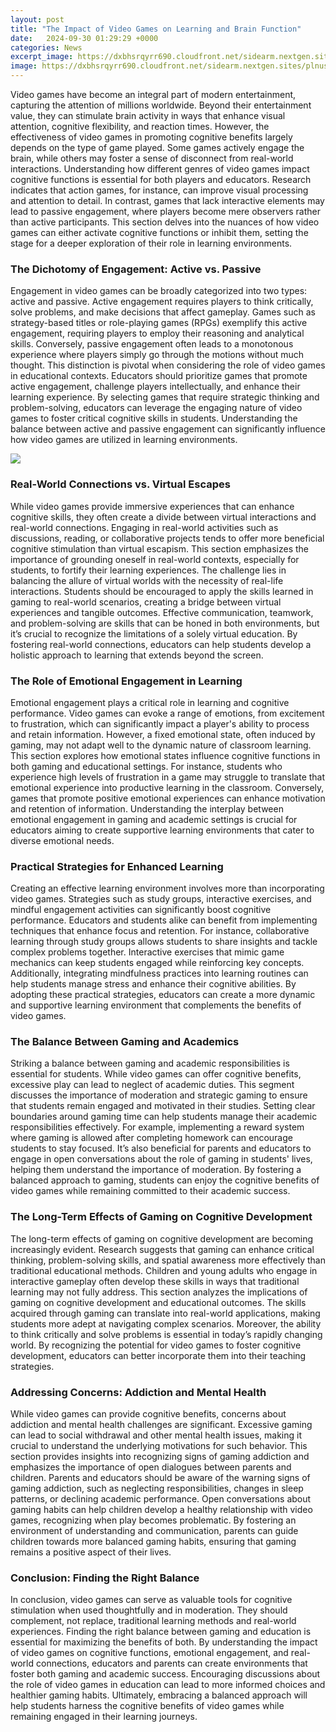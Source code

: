 ```yaml
---
layout: post
title: "The Impact of Video Games on Learning and Brain Function"
date:   2024-09-30 01:29:29 +0000
categories: News
excerpt_image: https://dxbhsrqyrr690.cloudfront.net/sidearm.nextgen.sites/plnusealions.com/images/responsive_2023/default_image.png
image: https://dxbhsrqyrr690.cloudfront.net/sidearm.nextgen.sites/plnusealions.com/images/responsive_2023/default_image.png
---
```


Video games have become an integral part of modern entertainment, capturing the attention of millions worldwide. Beyond their entertainment value, they can stimulate brain activity in ways that enhance visual attention, cognitive flexibility, and reaction times. However, the effectiveness of video games in promoting cognitive benefits largely depends on the type of game played. Some games actively engage the brain, while others may foster a sense of disconnect from real-world interactions. Understanding how different genres of video games impact cognitive functions is essential for both players and educators.
Research indicates that action games, for instance, can improve visual processing and attention to detail. In contrast, games that lack interactive elements may lead to passive engagement, where players become mere observers rather than active participants. This section delves into the nuances of how video games can either activate cognitive functions or inhibit them, setting the stage for a deeper exploration of their role in learning environments.
### The Dichotomy of Engagement: Active vs. Passive
Engagement in video games can be broadly categorized into two types: active and passive. Active engagement requires players to think critically, solve problems, and make decisions that affect gameplay. Games such as strategy-based titles or role-playing games (RPGs) exemplify this active engagement, requiring players to employ their reasoning and analytical skills. Conversely, passive engagement often leads to a monotonous experience where players simply go through the motions without much thought.
This distinction is pivotal when considering the role of video games in educational contexts. Educators should prioritize games that promote active engagement, challenge players intellectually, and enhance their learning experience. By selecting games that require strategic thinking and problem-solving, educators can leverage the engaging nature of video games to foster critical cognitive skills in students. Understanding the balance between active and passive engagement can significantly influence how video games are utilized in learning environments.

![](https://dxbhsrqyrr690.cloudfront.net/sidearm.nextgen.sites/plnusealions.com/images/responsive_2023/default_image.png)
### Real-World Connections vs. Virtual Escapes
While video games provide immersive experiences that can enhance cognitive skills, they often create a divide between virtual interactions and real-world connections. Engaging in real-world activities such as discussions, reading, or collaborative projects tends to offer more beneficial cognitive stimulation than virtual escapism. This section emphasizes the importance of grounding oneself in real-world contexts, especially for students, to fortify their learning experiences.
The challenge lies in balancing the allure of virtual worlds with the necessity of real-life interactions. Students should be encouraged to apply the skills learned in gaming to real-world scenarios, creating a bridge between virtual experiences and tangible outcomes. Effective communication, teamwork, and problem-solving are skills that can be honed in both environments, but it’s crucial to recognize the limitations of a solely virtual education. By fostering real-world connections, educators can help students develop a holistic approach to learning that extends beyond the screen.
### The Role of Emotional Engagement in Learning
Emotional engagement plays a critical role in learning and cognitive performance. Video games can evoke a range of emotions, from excitement to frustration, which can significantly impact a player's ability to process and retain information. However, a fixed emotional state, often induced by gaming, may not adapt well to the dynamic nature of classroom learning.
This section explores how emotional states influence cognitive functions in both gaming and educational settings. For instance, students who experience high levels of frustration in a game may struggle to translate that emotional experience into productive learning in the classroom. Conversely, games that promote positive emotional experiences can enhance motivation and retention of information. Understanding the interplay between emotional engagement in gaming and academic settings is crucial for educators aiming to create supportive learning environments that cater to diverse emotional needs.
### Practical Strategies for Enhanced Learning
Creating an effective learning environment involves more than incorporating video games. Strategies such as study groups, interactive exercises, and mindful engagement activities can significantly boost cognitive performance. Educators and students alike can benefit from implementing techniques that enhance focus and retention.
For instance, collaborative learning through study groups allows students to share insights and tackle complex problems together. Interactive exercises that mimic game mechanics can keep students engaged while reinforcing key concepts. Additionally, integrating mindfulness practices into learning routines can help students manage stress and enhance their cognitive abilities. By adopting these practical strategies, educators can create a more dynamic and supportive learning environment that complements the benefits of video games.
### The Balance Between Gaming and Academics
Striking a balance between gaming and academic responsibilities is essential for students. While video games can offer cognitive benefits, excessive play can lead to neglect of academic duties. This segment discusses the importance of moderation and strategic gaming to ensure that students remain engaged and motivated in their studies.
Setting clear boundaries around gaming time can help students manage their academic responsibilities effectively. For example, implementing a reward system where gaming is allowed after completing homework can encourage students to stay focused. It’s also beneficial for parents and educators to engage in open conversations about the role of gaming in students' lives, helping them understand the importance of moderation. By fostering a balanced approach to gaming, students can enjoy the cognitive benefits of video games while remaining committed to their academic success.
### The Long-Term Effects of Gaming on Cognitive Development
The long-term effects of gaming on cognitive development are becoming increasingly evident. Research suggests that gaming can enhance critical thinking, problem-solving skills, and spatial awareness more effectively than traditional educational methods. Children and young adults who engage in interactive gameplay often develop these skills in ways that traditional learning may not fully address.
This section analyzes the implications of gaming on cognitive development and educational outcomes. The skills acquired through gaming can translate into real-world applications, making students more adept at navigating complex scenarios. Moreover, the ability to think critically and solve problems is essential in today’s rapidly changing world. By recognizing the potential for video games to foster cognitive development, educators can better incorporate them into their teaching strategies.
### Addressing Concerns: Addiction and Mental Health
While video games can provide cognitive benefits, concerns about addiction and mental health challenges are significant. Excessive gaming can lead to social withdrawal and other mental health issues, making it crucial to understand the underlying motivations for such behavior. This section provides insights into recognizing signs of gaming addiction and emphasizes the importance of open dialogues between parents and children.
Parents and educators should be aware of the warning signs of gaming addiction, such as neglecting responsibilities, changes in sleep patterns, or declining academic performance. Open conversations about gaming habits can help children develop a healthy relationship with video games, recognizing when play becomes problematic. By fostering an environment of understanding and communication, parents can guide children towards more balanced gaming habits, ensuring that gaming remains a positive aspect of their lives.
### Conclusion: Finding the Right Balance
In conclusion, video games can serve as valuable tools for cognitive stimulation when used thoughtfully and in moderation. They should complement, not replace, traditional learning methods and real-world experiences. Finding the right balance between gaming and education is essential for maximizing the benefits of both.
By understanding the impact of video games on cognitive functions, emotional engagement, and real-world connections, educators and parents can create environments that foster both gaming and academic success. Encouraging discussions about the role of video games in education can lead to more informed choices and healthier gaming habits. Ultimately, embracing a balanced approach will help students harness the cognitive benefits of video games while remaining engaged in their learning journeys.